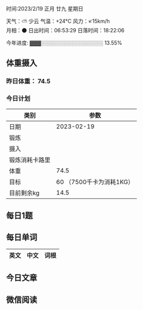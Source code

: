 

时间:2023/2/19 正月 廿九 星期日

天气：⛅️  少云 气温：+24°C 风力：↙15km/h  
月相：🌑 日出时间：06:53:29 日落时间：18:22:06

今年进度: ▓▓▓░░░░░░░░░░░░░░░░░ 13.55%

## 体重摄入

### 昨日体重： 74.5
### 今日计划
| 类别           | 参数                    |
| -------------- | ----------------------- |
| 日期           | 2023-02-19               |
| 锻炼           |               |
| 摄入           |  |
| 锻炼消耗卡路里 | |
| 体重           |   74.5                     |
| 目标           | 60      （7500千卡为消耗1KG）                |
| 目前剩余kg               |   14.5                       |

## 每日1题



## 每日单词

| 英文       | 中文       |词根|
| ---------- | ---------- | ---|


## 今日文章



## 微信阅读

<!-- start of weread -->

<!-- end of weread -->

